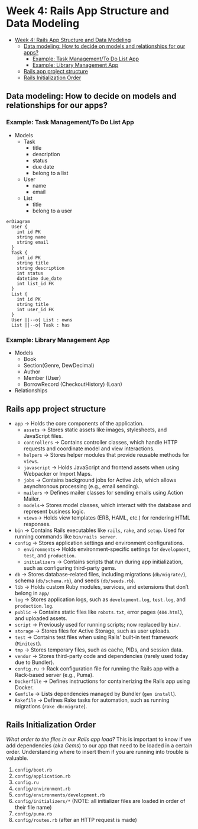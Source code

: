 # Week 4: Rails App Structure and Data Modeling

- [Week 4: Rails App Structure and Data Modeling](#week-4-rails-app-structure-and-data-modeling)
  - [Data modeling: How to decide on models and relationships for our apps?](#data-modeling-how-to-decide-on-models-and-relationships-for-our-apps)
    - [Example: Task Management/To Do List App](#example-task-managementto-do-list-app)
    - [Example: Library Management App](#example-library-management-app)
  - [Rails app project structure](#rails-app-project-structure)
  - [Rails Initialization Order](#rails-initialization-order)

## Data modeling: How to decide on models and relationships for our apps?

### Example: Task Management/To Do List App

- Models
  - Task
    - title
    - description
    - status
    - due date
    - belong to a list
  - User
    - name
    - email
  - List
    - title
    - belong to a user

```mermaid
erDiagram
  User {
    int id PK
    string name
    string email
  }
  Task {    
    int id PK
    string title
    string description
    int status
    datetime due_date
    int list_id FK
  }
  List {
    int id PK
    string title
    int user_id FK
  }
  User ||--o{ List : owns
  List ||--o{ Task : has
```

### Example: Library Management App

- Models
  - Book
  - Section(Genre, DewDecimal)
  - Author
  - Member (User)
  - BorrowRecord (CheckoutHistory) (Loan)
- Relationships

## Rails app project structure

- `app` → Holds the core components of the application.
  - `assets` → Stores static assets like images, stylesheets, and JavaScript files.
  - `controllers` → Contains controller classes, which handle HTTP requests and coordinate model and view interactions.
  - `helpers` → Stores helper modules that provide reusable methods for `views`.
  - `javascript` → Holds JavaScript and frontend assets when using Webpacker or Import Maps.
  - `jobs` → Contains background jobs for Active Job, which allows asynchronous processing (e.g., email sending).
  - `mailers` → Defines mailer classes for sending emails using Action Mailer.
  - `models`→ Stores model classes, which interact with the database and represent business logic.
  - `views`→ Holds view templates (ERB, HAML, etc.) for rendering HTML responses.
- `bin` → Contains Rails executables like `rails`, `rake`, and `setup`. Used for running commands like `bin/rails server`.
- `config` → Stores application settings and environment configurations.
  - `environments`→ Holds environment-specific settings for `development`, `test`, and `production`.
  - `initializers` → Contains scripts that run during app initialization, such as configuring third-party gems.
- `db` → Stores database-related files, including migrations (`db/migrate/`), schema (`db/schema.rb`), and seeds (`db/seeds.rb`).
- `lib` → Holds custom Ruby modules, services, and extensions that don’t belong in `app/`
- `log` → Stores application logs, such as `development.log`, `test.log`, and `production.log`.
- `public` → Contains static files like `robots.txt`, error pages (`404.html`), and uploaded assets.
- `script` → Previously used for running scripts; now replaced by `bin/`.
- `storage` → Stores files for Active Storage, such as user uploads.
- `test` → Contains test files when using Rails' built-in test framework (`Minitest`).
- `tmp` → Stores temporary files, such as cache, PIDs, and session data.
- `vendor` → Stores third-party code and dependencies (rarely used today due to Bundler).
- `config.ru` → Rack configuration file for running the Rails app with a Rack-based server (e.g., Puma).
- `Dockerfile` → Defines instructions for containerizing the Rails app using Docker.
- `Gemfile` → Lists dependencies managed by Bundler (`gem install`).
- `Rakefile` → Defines Rake tasks for automation, such as running migrations (`rake db:migrate`).

## Rails Initialization Order

*What order to the files in our Rails app load?*
This is important to know if we add dependencies (aka *Gems*) to our app that need to be loaded in a certain order. Understanding where to insert them if you are running into trouble is valuable.

  1. `config/boot.rb`
  2. `config/application.rb`
  3. `config.ru`
  4. `config/environment.rb`
  5. `config/environments/development.rb`
  6. `config/initializers/*` (NOTE: all initializer files are loaded in order of their file name)
  7. `config/puma.rb`
  8. `config/routes.rb` (after an HTTP request is made)